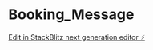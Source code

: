 # Booking_Message

[Edit in StackBlitz next generation editor ⚡️](https://stackblitz.com/~/github.com/ShubhSync/Booking_Message)